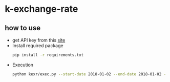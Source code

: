 # k-exchange-rate

## how to use

* get API key from this [site](https://www.koreaexim.go.kr/site/program/openapi/openApiView?menuid=001003002002001&apino=2&viewtype=C)
* Install required package
    ```bash
    pip install -r requirements.txt
    ```
* Execution
    ```bash
    python kexr/exec.py --start-date 2018-01-02 --end-date 2018-01-02 --key THE_KEY_YOU_HAVE_GOT_FROM_KOREAEXIM_SITE --dbfile THE_DBFILE_PATHNAME_YOU_WANT_USE
    ```